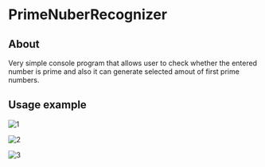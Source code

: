 # PrimeNuberRecognizer

## About
Very simple console program that allows user to check whether the entered number is prime and also it can generate selected amout of first prime numbers.

## Usage example

![1](./images/1.png)

![2](./images/2.png)

![3](./images/3.png)
